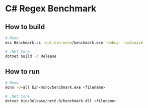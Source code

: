 # C# Regex Benchmark

## How to build

```sh
# Mono
mcs Benchmark.cs -out:bin-mono/benchmark.exe -debug- -optimize

# .Net Core
dotnet build -c Release
```

## How to run

```sh
# Mono
mono -O=all bin-mono/benchmark.exe <filename>

# .Net Core
dotnet bin/Release/net6.0/benchmark.dll <filename>
```
